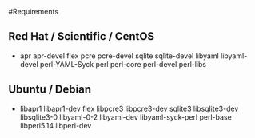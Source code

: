 
#Requirements

## Red Hat / Scientific / CentOS
* apr apr-devel flex pcre pcre-devel sqlite sqlite-devel libyaml libyaml-devel perl-YAML-Syck perl perl-core perl-devel perl-libs

## Ubuntu / Debian
* libapr1 libapr1-dev flex libpcre3 libpcre3-dev sqlite3 libsqlite3-dev libsqlite3-0 libyaml-0-2 libyaml-dev libyaml-syck-perl perl-base libperl5.14 libperl-dev